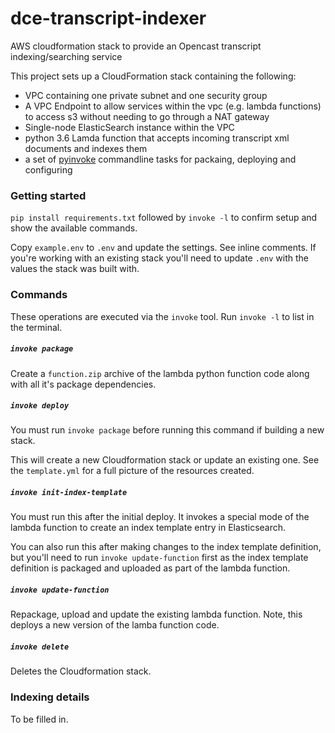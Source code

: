 # dce-transcript-indexer

AWS cloudformation stack to provide an Opencast transcript indexing/searching service

This project sets up a CloudFormation stack containing the following:

* VPC containing one private subnet and one security group
* A VPC Endpoint to allow services within the vpc (e.g. lambda functions) to access s3
  without needing to go through a NAT gateway
* Single-node ElasticSearch instance within the VPC
* python 3.6 Lamda function that accepts incoming transcript xml documents and indexes them
* a set of [pyinvoke](http://www.pyinvoke.org/) commandline tasks for packaing, deploying and configuring

### Getting started

`pip install requirements.txt` followed by `invoke -l` to confirm setup and show the available commands.

Copy `example.env` to `.env` and update the settings. See inline comments. If you're working with an existing stack
you'll need to update `.env` with the values the stack was built with. 

### Commands

These operations are executed via the `invoke` tool. Run `invoke -l` to list in the terminal.

##### `invoke package`

Create a `function.zip` archive of the lambda python function code along with all it's package dependencies.

##### `invoke deploy`

You must run `invoke package` before running this command if building a new stack.

This will create a new Cloudformation stack or update an existing one. See the `template.yml` for a full picture of
the resources created.

##### `invoke init-index-template`

You must run this after the initial deploy. It invokes a special mode of the lambda function to create an index 
template entry in Elasticsearch. 

You can also run this after making changes to the index template definition, but you'll
need to run `invoke update-function` first as the index template definition is packaged and uploaded as part of the
lambda function.

##### `invoke update-function`

Repackage, upload and update the existing lambda function. Note, this deploys a new version of the lamba function code.

##### `invoke delete`

Deletes the Cloudformation stack.

### Indexing details

To be filled in.
